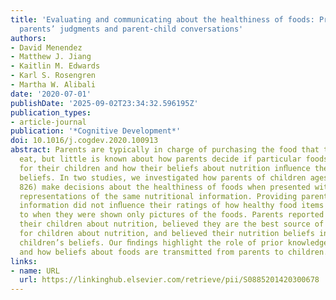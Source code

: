 ```yaml
---
title: 'Evaluating and communicating about the healthiness of foods: Predictors of
  parents’ judgments and parent-child conversations'
authors:
- David Menendez
- Matthew J. Jiang
- Kaitlin M. Edwards
- Karl S. Rosengren
- Martha W. Alibali
date: '2020-07-01'
publishDate: '2025-09-02T23:34:32.596195Z'
publication_types:
- article-journal
publication: '*Cognitive Development*'
doi: 10.1016/j.cogdev.2020.100913
abstract: Parents are typically in charge of purchasing the food that their children
  eat, but little is known about how parents decide if particular foods are healthy
  for their children and how their beliefs about nutrition inﬂuence their children’s
  beliefs. In two studies, we investigated how parents of children ages 4–12 (N =
  826) make decisions about the healthiness of foods when presented with diﬀerent
  representations of the same nutritional information. Providing parents with nutritional
  information did not inﬂuence their ratings of how healthy food items are, compared
  to when they were shown only pictures of the foods. Parents reported talking with
  their children about nutrition, believed they are the best source of information
  for children about nutrition, and believed their nutrition beliefs inﬂuence their
  children’s beliefs. Our ﬁndings highlight the role of prior knowledge in food cognition
  and how beliefs about foods are transmitted from parents to children.
links:
- name: URL
  url: https://linkinghub.elsevier.com/retrieve/pii/S0885201420300678
---
```

